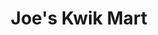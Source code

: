 ---
title: "Joe's Kwik Mart"
url: /north-charleston/joes-kwik-mart-university-boulevard/
shop: convenience
---